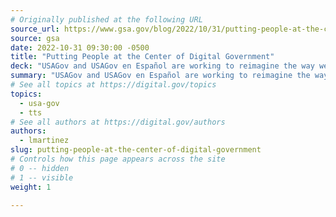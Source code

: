 ```yaml
---
# Originally published at the following URL
source_url: https://www.gsa.gov/blog/2022/10/31/putting-people-at-the-center-of-digital-government
source: gsa
date: 2022-10-31 09:30:00 -0500
title: "Putting People at the Center of Digital Government"
deck: "USAGov and USAGov en Español are working to reimagine the way we provide government information and services to the public. The USAGov team is an example of how GSA’s Technology Transformation Services (TTS) is aligning and living up to the challenges outlined in the President’s Management Agenda. The focus in 2022 has been on centering the work around the people we serve."
summary: "USAGov and USAGov en Español are working to reimagine the way we provide government information and services to the public. The USAGov team is an example of how GSA’s Technology Transformation Services (TTS) is aligning and living up to the challenges outlined in the President’s Management Agenda. The focus in 2022 has been on centering the work around the people we serve."
# See all topics at https://digital.gov/topics
topics:
  - usa-gov
  - tts
# See all authors at https://digital.gov/authors
authors:
  - lmartinez
slug: putting-people-at-the-center-of-digital-government
# Controls how this page appears across the site
# 0 -- hidden
# 1 -- visible
weight: 1

---
```

